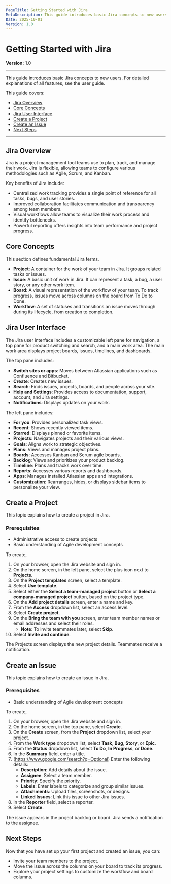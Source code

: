 ```yaml
---
PageTitle: Getting Started with Jira
MetaDescription: This guide introduces basic Jira concepts to new users.
Date: 2025-10-01
Version: 1.0
---
```


# Getting Started with Jira

**Version:** 1.0

-----

This guide introduces basic Jira concepts to new users. For detailed explanations of all features, see the user guide.

This guide covers:

  * [Jira Overview](https://www.google.com/search?q=%23jira-overview)
  * [Core Concepts](https://www.google.com/search?q=%23core-concepts)
  * [Jira User Interface](https://www.google.com/search?q=%23jira-user-interface)
  * [Create a Project](https://www.google.com/search?q=%23create-a-Project)
  * [Create an Issue](https://www.google.com/search?q=%23create-an-Issue)
  * [Next Steps](https://www.google.com/search?q=%23next-steps)

-----

## Jira Overview

Jira is a project management tool teams use to plan, track, and manage their work. Jira is flexible, allowing teams to configure various methodologies such as Agile, Scrum, and Kanban.

Key benefits of Jira include:

  * Centralized work tracking provides a single point of reference for all tasks, bugs, and user stories.
  * Improved collaboration facilitates communication and transparency among team members.
  * Visual workflows allow teams to visualize their work process and identify bottlenecks.
  * Powerful reporting offers insights into team performance and project progress.


## Core Concepts

This section defines fundamental Jira terms.

  * **Project**: A container for the work of your team in Jira. It groups related tasks or issues.
  * **Issue**: A basic unit of work in Jira. It can represent a task, a bug, a user story, or any other work item.
  * **Board**: A visual representation of the workflow of your team. To track progress, issues move across columns on the board from To Do to Done.
  * **Workflow**: A set of statuses and transitions an issue moves through during its lifecycle, from creation to completion.



## Jira User Interface 

The Jira user interface includes a customizable left pane for navigation, a top pane for product switching and search, and a main work area. The main work area displays project boards, issues, timelines, and dashboards.

The top pane includes: 

  * **Switch sites or apps**: Moves between Atlassian applications such as Confluence and Bitbucket.
  * **Create**: Creates new issues.
  * **Search**: Finds issues, projects, boards, and people across your site.
  * **Help and Settings**: Provides access to documentation, support, account, and Jira settings.
  * **Notifications**: Displays updates on your work.

The left pane includes: 

  * **For you**: Provides personalized task views.
  * **Recent**: Shows recently viewed items.
  * **Starred**: Displays pinned or favorite items.
  * **Projects**: Navigates projects and their various views.
  * **Goals**: Aligns work to strategic objectives.
  * **Plans**: Views and manages project plans.
  * **Boards**: Accesses Kanban and Scrum agile boards.
  * **Backlog**: Views and prioritizes your product backlog.
  * **Timeline**: Plans and tracks work over time.
  * **Reports**: Accesses various reports and dashboards.
  * **Apps**: Manages installed Atlassian apps and integrations.
  * **Customization**: Rearranges, hides, or displays sidebar items to personalize your view.


## Create a Project 

This topic explains how to create a project in Jira.

### Prerequisites 

  * Administrative access to create projects 
  * Basic understanding of Agile development concepts 

To create,

1.  On your browser, open the Jira website and sign in.
2.  On the home screen, in the left pane, select the plus icon next to **Projects**.
3.  On the **Project templates** screen, select a template.
4.  Select **Use template**.
5.  Select either the **Select a team-managed project** button or **Select a company-managed project** button, based on the project type.
6.  On the **Add project details** screen, enter a name and key.
7.  From the **Access** dropdown list, select an access level.
8.  Select **Create project**.
9.  On the **Bring the team with you** screen, enter team member names or email addresses and select their roles.
      * **Note**: To invite teammates later, select **Skip**.
10. Select **Invite and continue**.

The Projects screen displays the new project details. Teammates receive a notification.


## Create an Issue
This topic explains how to create an issue in Jira.

### Prerequisites
  * Basic understanding of Agile development concepts
  
To create,
1.  On your browser, open the Jira website and sign in.
2.  On the home screen, in the top pane, select **Create**.
3.  On the **Create** screen, from the **Project** dropdown list, select your project.
4.  From the **Work type** dropdown list, select **Task**, **Bug**, **Story**, or **Epic**.
5.  From the **Status** dropdown list, select **To Do**, **In Progress**, or **Done**.
6.  In the **Summary** field, enter a title.
7.  (https://www.google.com/search?q=Optional) Enter the following details:
      * **Description**: Add details about the issue.
      * **Assignee**: Select a team member.
      * **Priority**: Specify the priority.
      * **Labels**: Enter labels to categorize and group similar issues.
      * **Attachments**: Upload files, screenshots, or designs.
      * **Linked Issues**: Link this issue to other Jira issues.
8.  In the **Reporter** field, select a reporter.
9.  Select **Create**.

The issue appears in the project backlog or board. Jira sends a notification to the assignee.

## Next Steps
Now that you have set up your first project and created an issue, you can:
  * Invite your team members to the project.
  * Move the issue across the columns on your board to track its progress.
  * Explore your project settings to customize the workflow and board columns.
